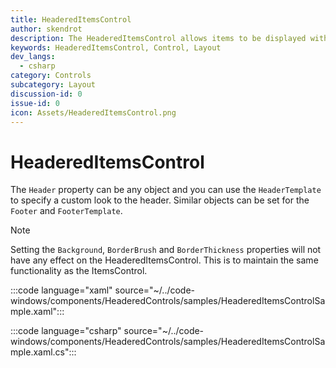 ```yaml
---
title: HeaderedItemsControl
author: skendrot
description: The HeaderedItemsControl allows items to be displayed with a specified header.
keywords: HeaderedItemsControl, Control, Layout
dev_langs:
  - csharp
category: Controls
subcategory: Layout
discussion-id: 0
issue-id: 0
icon: Assets/HeaderedItemsControl.png
---
```


# HeaderedItemsControl

The `Header` property can be any object and you can use the `HeaderTemplate` to specify a custom look to the header. Similar objects can be set for the `Footer` and `FooterTemplate`.

> [!NOTE]
> Setting the `Background`, `BorderBrush` and `BorderThickness` properties will not have any effect on the HeaderedItemsControl. This is to maintain the same functionality as the ItemsControl.

:::code language="xaml" source="~/../code-windows/components/HeaderedControls/samples/HeaderedItemsControlSample.xaml":::

:::code language="csharp" source="~/../code-windows/components/HeaderedControls/samples/HeaderedItemsControlSample.xaml.cs":::


